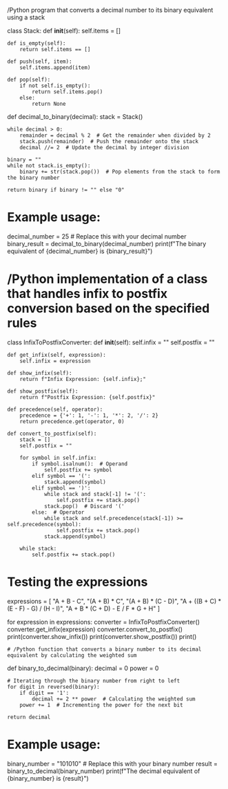 /Python program that converts a decimal number to its binary equivalent using a stack


class Stack:
    def __init__(self):
        self.items = []

    def is_empty(self):
        return self.items == []

    def push(self, item):
        self.items.append(item)

    def pop(self):
        if not self.is_empty():
            return self.items.pop()
        else:
            return None

def decimal_to_binary(decimal):
    stack = Stack()

    while decimal > 0:
        remainder = decimal % 2  # Get the remainder when divided by 2
        stack.push(remainder)  # Push the remainder onto the stack
        decimal //= 2  # Update the decimal by integer division

    binary = ""
    while not stack.is_empty():
        binary += str(stack.pop())  # Pop elements from the stack to form the binary number

    return binary if binary != "" else "0"

# Example usage:
decimal_number = 25  # Replace this with your decimal number
binary_result = decimal_to_binary(decimal_number)
print(f"The binary equivalent of {decimal_number} is {binary_result}")





# /Python implementation of a class that handles infix to postfix conversion based on the specified rules
class InfixToPostfixConverter:
    def __init__(self):
        self.infix = ""
        self.postfix = ""

    def get_infix(self, expression):
        self.infix = expression

    def show_infix(self):
        return f"Infix Expression: {self.infix};"

    def show_postfix(self):
        return f"Postfix Expression: {self.postfix}"

    def precedence(self, operator):
        precedence = {'+': 1, '-': 1, '*': 2, '/': 2}
        return precedence.get(operator, 0)

    def convert_to_postfix(self):
        stack = []
        self.postfix = ""

        for symbol in self.infix:
            if symbol.isalnum():  # Operand
                self.postfix += symbol
            elif symbol == '(':
                stack.append(symbol)
            elif symbol == ')':
                while stack and stack[-1] != '(':
                    self.postfix += stack.pop()
                stack.pop()  # Discard '('
            else:  # Operator
                while stack and self.precedence(stack[-1]) >= self.precedence(symbol):
                    self.postfix += stack.pop()
                stack.append(symbol)

        while stack:
            self.postfix += stack.pop()

# Testing the expressions
expressions = [
    "A + B - C",
    "(A + B) * C",
    "(A + B) * (C - D)",
    "A + ((B + C) * (E - F) - G) / (H - I)",
    "A + B * (C + D) - E / F * G + H"
]

for expression in expressions:
    converter = InfixToPostfixConverter()
    converter.get_infix(expression)
    converter.convert_to_postfix()
    print(converter.show_infix())
    print(converter.show_postfix())
    print()


    # /Python function that converts a binary number to its decimal equivalent by calculating the weighted sum
def binary_to_decimal(binary):
    decimal = 0
    power = 0

    # Iterating through the binary number from right to left
    for digit in reversed(binary):
        if digit == '1':
            decimal += 2 ** power  # Calculating the weighted sum
        power += 1  # Incrementing the power for the next bit

    return decimal

# Example usage:
binary_number = "101010"  # Replace this with your binary number
result = binary_to_decimal(binary_number)
print(f"The decimal equivalent of {binary_number} is {result}")
